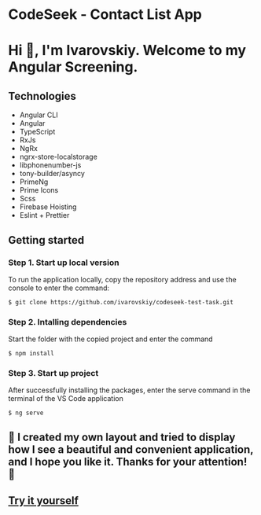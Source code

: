 # CodeSeek - Contact List App

# Hi 👋, I'm Ivarovskiy. Welcome to my Angular Screening.

## Technologies

* Angular CLI
* Angular
* TypeScript
* RxJs
* NgRx
* ngrx-store-localstorage
* libphonenumber-js
* tony-builder/asyncy
* PrimeNg
* Prime Icons
* Scss
* Firebase Hoisting
* Eslint + Prettier

## Getting started

### Step 1. Start up local version 
To run the application locally, copy the repository address and use the console to enter the command:
```
$ git clone https://github.com/ivarovskiy/codeseek-test-task.git
```
### Step 2. Intalling dependencies
Start the folder with the copied project and enter the command
```
$ npm install
```
### Step 3. Start up project
After successfully installing the packages, enter the serve command in the terminal of the VS Code application
```
$ ng serve
```
## 📝 I created my own layout and tried to display how I see a beautiful and convenient application, and I hope you like it. Thanks for your attention! 🤝

## [Try it yourself](https://codeseek-2c888.web.app)
